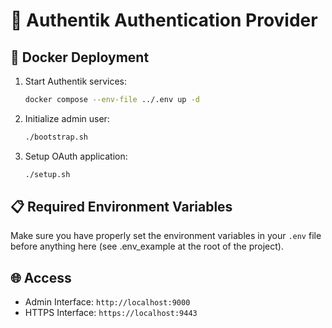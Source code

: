 # 🔐 Authentik Authentication Provider

## 🐳 Docker Deployment

1. Start Authentik services:
   ```bash
   docker compose --env-file ../.env up -d
   ```

2. Initialize admin user:
   ```bash
   ./bootstrap.sh
   ```

3. Setup OAuth application:
   ```bash
   ./setup.sh
   ```

## 📋 Required Environment Variables

Make sure you have properly set the environment variables in your `.env` file before anything here (see .env_example at the root of the project).

## 🌐 Access

- Admin Interface: `http://localhost:9000`
- HTTPS Interface: `https://localhost:9443`
